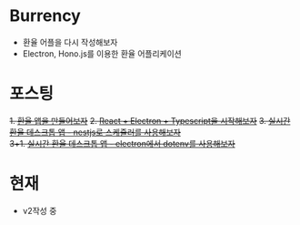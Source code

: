 # Burrency
- 환율 어플을 다시 작성해보자
- Electron, Hono.js를 이용한 환율 어플리케이션

# 포스팅
~~1. [환율 앱을 만들어보자](https://hbyun.tistory.com/242)~~
~~2. [React + Electron + Typescript을 시작해보자](https://hbyun.tistory.com/243)~~
~~3. [실시간 환율 데스크톱 앱 - nestjs로 스케쥴러를 사용해보자](https://hbyun.tistory.com/244)<br>~~
~~3+1. [실시간 환율 데스크톱 앱 - electron에서 dotenv를 사용해보자](https://hbyun.tistory.com/245)~~


# 현재
- v2작성 중

  